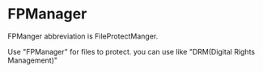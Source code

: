 # FPManager

FPManger abbreviation is FileProtectManger.

Use "FPManager" for files to protect. you can use like "DRM(Digital Rights Management)"
